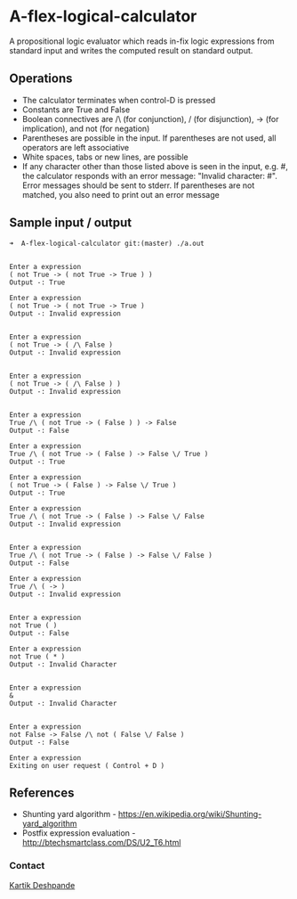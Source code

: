 
# A-flex-logical-calculator

A propositional logic evaluator which reads in-fix logic expressions from standard input and writes the computed
result on standard output. 

## Operations 

- The calculator terminates when control-D is pressed
- Constants are True and False
- Boolean connectives are /\ (for conjunction), \/ (for disjunction), -> (for
implication), and not (for negation)
- Parentheses are possible in the input. If parentheses are not used, all operators are left
associative
- White spaces, tabs or new lines, are possible
- If any character other than those listed above is seen in the input, e.g. #, the calculator
responds with an error message: "Invalid character: #". Error messages should be sent to
stderr. If parentheses are not matched, you also need to print out an error message


## Sample input / output

```
➜  A-flex-logical-calculator git:(master) ./a.out


Enter a expression
( not True -> ( not True -> True ) )
Output -: True

Enter a expression
( not True -> ( not True -> True ) 
Output -: Invalid expression


Enter a expression
( not True -> ( /\ False )  
Output -: Invalid expression


Enter a expression
( not True -> ( /\ False ) )
Output -: Invalid expression


Enter a expression
True /\ ( not True -> ( False ) ) -> False
Output -: False

Enter a expression
True /\ ( not True -> ( False ) -> False \/ True )
Output -: True

Enter a expression
( not True -> ( False ) -> False \/ True )
Output -: True

Enter a expression
True /\ ( not True -> ( False ) -> False \/ False 
Output -: Invalid expression


Enter a expression
True /\ ( not True -> ( False ) -> False \/ False )
Output -: False

Enter a expression
True /\ ( -> )
Output -: Invalid expression


Enter a expression
not True ( )
Output -: False

Enter a expression
not True ( * )
Output -: Invalid Character 


Enter a expression
&
Output -: Invalid Character 


Enter a expression
not False -> False /\ not ( False \/ False )
Output -: False

Enter a expression
Exiting on user request ( Control + D )

```

## References
- Shunting yard algorithm - https://en.wikipedia.org/wiki/Shunting-yard_algorithm
- Postfix expression evaluation - http://btechsmartclass.com/DS/U2_T6.html

### Contact

[Kartik Deshpande](https://www.linkedin.com/in/kartik-deshpande/)

